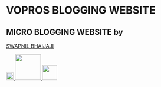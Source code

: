 
# VOPROS BLOGGING WEBSITE
## MICRO BLOGGING WEBSITE by 
<a href="https://github.com/swapnil-dot" target="_blank" >SWAPNIL BHAIJAJI</a>


 <a href="https://sonarcloud.io/summary/new_code?id=swapnil9825_vopros.github.io" target="_blank" >
    <img src="https://sonarcloud.io/api/project_badges/measure?project=swapnil9825_vopros.github.io&metric=alert_status"  height="20" />
 </a> 
 <a href="https://sonarcloud.io/summary/new_code?id=swapnil9825_vopros.github.io" target="_blank" >
    <img src="https://sonarcloud.io/api/project_badges/quality_gate?project=swapnil9825_vopros.github.io"  height="70" />
 </a> 
  <a href="https://sonarcloud.io/summary/new_code?id=swapnil9825_vopros.github.io" target="_blank" >
    <img src="https://sonarcloud.io/images/project_badges/sonarcloud-white.svg"  height="40" />
 </a> 
 
